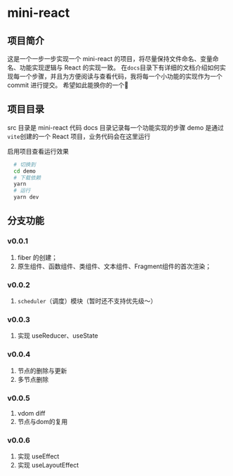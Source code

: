 # mini-react

## 项目简介
这是一个一步一步实现一个 mini-react 的项目，将尽量保持文件命名、变量命名、功能实现逻辑与 React 的实现一致。
在`docs`目录下有详细的文档介绍如何实现每一个步骤，并且为方便阅读与查看代码，我将每一个小功能的实现作为一个 commit 进行提交。
希望如此能换你的一个🌟

## 项目目录
src 目录是 mini-react 代码
docs 目录记录每一个功能实现的步骤
demo 是通过`vite`创建的一个 React 项目，业务代码会在这里运行

启用项目查看运行效果
```bash
  # 切换到
  cd demo
  # 下载依赖
  yarn
  # 运行
  yarn dev
```

## 分支功能
### v0.0.1
1. fiber 的创建；
2. 原生组件、函数组件、类组件、文本组件、Fragment组件的首次渲染；

### v0.0.2
1. `scheduler`（调度）模块（暂时还不支持优先级～）

### v0.0.3
1. 实现 useReducer、useState

### v0.0.4
1. 节点的删除与更新
2. 多节点删除

### v0.0.5
1. vdom diff
2. 节点与dom的复用

### v0.0.6
1. 实现 useEffect
2. 实现 useLayoutEffect